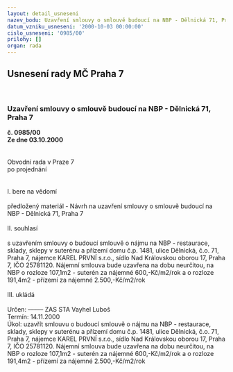 ```yaml
---
layout: detail_usneseni
nazev_bodu: Uzavření smlouvy o smlouvě budoucí na NBP - Dělnická 71, Praha 7
datum_vzniku_usneseni: '2000-10-03 00:00:00'
cislo_usneseni: '0985/00'
prilohy: []
organ: rada
---
```

<div id="ucUsn_pList" class="usn">
	<span><h2>Usnesení rady MČ Praha 7 </h2>
<br></span><div class="standBody">
<span><h3>Uzavření smlouvy o smlouvě budoucí na NBP - Dělnická 71, Praha 7</h3></span><div class="center">
		<strong>č. 0985/00</strong><br>
	</div>
<div class="center">
		<strong>Ze dne 03.10.2000</strong><br><br>
	</div>
<br>Obvodní rada v Praze 7<br>po projednání<br><br><br>I.	bere na vědomí<br><br> předložený materiál - Návrh na uzavření smlouvy o smlouvě budoucí na NBP - Dělnická 71, Praha 7<br><br>II.	souhlasí <br><br>s uzavřením smlouvy o budoucí smlouvě o nájmu  na NBP - restaurace, sklady, sklepy v suterénu a přízemí domu č.p. 1481, ulice Dělnická, č.o. 71, Praha 7, nájemce KAREL PRVNÍ s.r.o., sídlo Nad Královskou oborou 17, Praha 7, IČO 25781120. Nájemní smlouva bude uzavřena  na dobu neurčitou, na NBP o rozloze 107,1m2 - suterén za nájemné 600,-Kč/m2/rok a o rozloze 191,4m2 - přízemí za  nájemné 2.500,-Kč/m2/rok<br><br>III.	ukládá <br><br> Určen:	–––––	ZAS STA Vayhel Luboš<br>Termín: 14.11.2000<br>Úkol:	uzavřít smlouvu o budoucí smlouvě o nájmu  na NBP - restaurace, sklady, sklepy v suterénu a přízemí domu č.p. 1481, ulice Dělnická, č.o. 71, Praha 7, nájemce KAREL PRVNÍ s.r.o., sídlo Nad Královskou oborou 17, Praha 7, IČO 25781120. Nájemní smlouva bude uzavřena  na dobu neurčitou, na NBP o rozloze 107,1m2 - suterén za nájemné 600,-Kč/m2/rok a o rozloze 191,4m2 - přízemí za  nájemné 2.500,-Kč/m2/rok<br><br>  <br><br> </div>
</div>